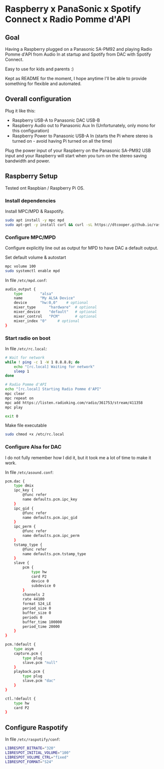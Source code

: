# Raspberry x PanaSonic x Spotify Connect x Radio Pomme d'API

## Goal

Having a Raspberry plugged on a Panasonic SA-PM92 and playing Radio Pomme d'API from Audio In
at startup and Spotify from DAC with Spotify Connect.

Easy to use for kids and parents :) 

Kept as README for the moment, I hope anytime I'll be able to provide something for flexible and automated.

## Overall configuration

Plug it like this:
- Raspberry USB-A to Panasonic DAC USB-B
- Raspberry Audio out to Panasonic Aux In (Unfortunately, only mono for this configuration)
- Raspberry Power to Panasonic USB-A In (starts the Pi where stereo is turned on - avoid having Pi turned on all the time)

Plug the power input of your Raspberry on the Panasonic SA-PM92 USB input and your Raspberry will start when you turn 
on the stereo saving bandwidth and power.

## Raspberry Setup

Tested ont Raspbian / Raspberry Pi OS.

### Install dependencies
    
Install MPC/MPD & Raspotify.

```bash
sudo apt install -y mpc mpd
sudo apt-get -y install curl && curl -sL https://dtcooper.github.io/raspotify/install.sh | sh
```

### Configure MPC/MPD

Configure explicitly line out as output for MPD to have DAC a default output.

Set default volume & autostart
```bash
mpc volume 100
sudo systemctl enable mpd
````

In file `/etc/mpd.conf`:
```bash
audio_output {
	type		"alsa"
	name		"My ALSA Device"
	device		"hw:0,0"	# optional
	mixer_type      "hardware"	# optional
	mixer_device	"default"	# optional
	mixer_control	"PCM"		# optional
	mixer_index	"0"		# optional
}
```

### Start radio on boot

In file `/etc/rc.local`:
```bash
# Wait for network
while ! ping -c 1 -W 1 8.8.8.8; do
    echo "[rc.local] Waiting for network"
    sleep 1
done

# Radio Pomme d'API
echo "[rc.local] Starting Radio Pomme d'API"
mpc clear
mpc repeat on
mpc add https://listen.radioking.com/radio/361753/stream/411358
mpc play

exit 0
```

Make file executable
```bash
sudo chmod +x /etc/rc.local
```

### Configure Alsa for DAC

I do not fully remember how I did it, but it took me a lot of time to make it work.

In file `/etc/asound.conf`:
```bash
pcm.dac {
    type dmix
    ipc_key {
        @func refer
        name defaults.pcm.ipc_key
    }
    ipc_gid {
        @func refer
        name defaults.pcm.ipc_gid
    }
    ipc_perm {
        @func refer
        name defaults.pcm.ipc_perm
    }
    tstamp_type {
        @func refer
        name defaults.pcm.tstamp_type
    }
    slave {
        pcm {
            type hw
            card P2
            device 0
            subdevice 0
        }
        channels 2
        rate 44100
        format S24_LE
        period_size 0
        buffer_size 0
        periods 0
        buffer_time 100000
        period_time 20000
    }
}

pcm.!default {
    type asym
    capture.pcm {
        type plug
        slave.pcm "null"
    }
    playback.pcm {
        type plug
        slave.pcm "dac"
    }
}

ctl.!default {
    type hw
    card P2
}
```

## Configure Raspotify

In file `/etc/raspotify/conf`:
```bash
LIBRESPOT_BITRATE="320"
LIBRESPOT_INITIAL_VOLUME="100"
LIBRESPOT_VOLUME_CTRL="fixed"
LIBRESPOT_FORMAT="S24"
```

